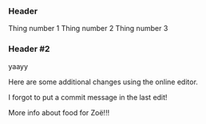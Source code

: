 ### Header

Thing number 1
Thing number 2 
Thing number 3

### Header #2

yaayy

Here are some additional changes using the online editor. 

I forgot to put a commit message in the last edit!

More info about food for Zoë!!!
